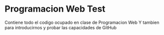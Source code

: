 # Programacion Web Test
Contiene todo el codigo ocupado en clase de Programacion Web
Y tambien para introducirnos y probar las capacidades de GitHub
